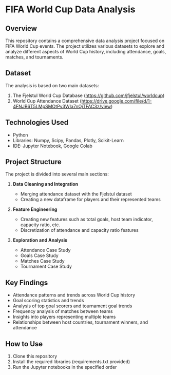 # FIFA World Cup Data Analysis

## Overview
This repository contains a comprehensive data analysis project focused on FIFA World Cup events. The project utilizes various datasets to explore and analyze different aspects of World Cup history, including attendance, goals, matches, and tournaments.

## Dataset
The analysis is based on two main datasets:
1. The Fjelstul World Cup Database (https://github.com/jfjelstul/worldcup)
2. World Cup Attendance Dataset (https://drive.google.com/file/d/1-4FNJB6T5LMpSMOtPv3WIa7nOjTFAC3z/view)

## Technologies Used
- Python
- Libraries: Numpy, Scipy, Pandas, Plotly, Scikit-Learn
- IDE: Jupyter Notebook, Google Colab

## Project Structure
The project is divided into several main sections:

1. **Data Cleaning and Integration**
   - Merging attendance dataset with the Fjelstul dataset
   - Creating a new dataframe for players and their represented teams

2. **Feature Engineering**
   - Creating new features such as total goals, host team indicator, capacity ratio, etc.
   - Discretization of attendance and capacity ratio features

3. **Exploration and Analysis**
   - Attendance Case Study
   - Goals Case Study
   - Matches Case Study
   - Tournament Case Study

## Key Findings
- Attendance patterns and trends across World Cup history
- Goal scoring statistics and trends
- Analysis of top goal scorers and tournament goal trends
- Frequency analysis of matches between teams
- Insights into players representing multiple teams
- Relationships between host countries, tournament winners, and attendance

## How to Use
1. Clone this repository
2. Install the required libraries (requirements.txt provided)
3. Run the Jupyter notebooks in the specified order
